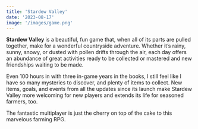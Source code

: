 ```yaml
---
title: 'Stardew Valley'
date: '2023-08-17'
image: '/images/game.png'
---
```


**Stardew Valley** is a beautiful, fun game that, when all of its parts are pulled together, make for a wonderful countryside adventure. Whether it’s rainy, sunny, snowy, or dusted with pollen drifts through the air, each day offers an abundance of great activities ready to be collected or mastered and new friendships waiting to be made.

Even 100 hours in with three in-game years in the books, I still feel like I have so many mysteries to discover, and plenty of items to collect. New items, goals, and events from all the updates since its launch make Stardew Valley more welcoming for new players and extends its life for seasoned farmers, too.

The fantastic multiplayer is just the cherry on top of the cake to this marvelous farming RPG.
